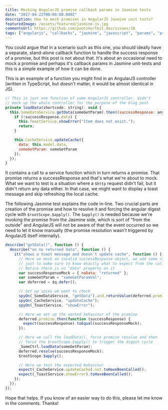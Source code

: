 ```yaml
---
title: Mocking AngularJS promise callback params in Jasmine tests
date: "2017-04-22T00:00:00.000Z"
description: How to mock promises in AngularJS Jasmine unit tests?
featuredImage: /assets/featured/jasmine-js.jpg
commentsUrl: https://github.com/pootzko/tkit.dev/issues/18
tags: ["angularjs", "callbacks", "jasmine", "javascript", "params", "promises", "unit testing"]
---
```


You could argue that in a scenario such as this one, you should ideally have a separate, stand-alone callback function to handle the success response of a promise, but this post is not about that. It's about an occasional need to mock a promise and perhaps it's callback params in Jasmine unit-tests and this is a simple example of how it can be done.

This is an example of a function you might find in an AngularJS controller (written in TypeScript, but doesn't matter, it would be almost identical in JS).

```js
// This is just one function of some AngularJS controller, didn't
// mock up the whole controller for the purpose of the blog post
private loadData(shortcode: string): void {
  this.SomeDataService.getData(someGetParam).then((successResponse: any) => {
    if (!successResponse.data) {
      this.ToastService.showError("Item does not exist.");
      return;
    }

    this.CacheService.updateCache({
      data: this.model.data,
      someGetParam: someGetParam
    });
  });
}
```

It contains a call to a service function which in turn returns a promise. That promise returns a successResponse and that's what we're about to mock. What we want to test is a situation where a `$http` request didn't fail, but it didn't return any data either. In that case, we might want to display a toast message and skip refreshing the local cache.

The following Jasmine test explains the code in-line. Two crucial parts are creation of the promise and how to resolve it and forcing the angular digest cycle with `$rootScope.$apply()`. The `$apply()` is needed because we're invoking the promise from the Jasmine side, which is sort of "from the outside" and AngularJS will not be aware of that the event occurred so we need to let it know manually (the promise resolution wasn't triggered by AngularJS itself internally).

```js
describe("getData()", function () {
  describe("on no returned data", function () {
    it("shows a toast message and doesn't update cache", function () {
      // Here we mock an invalid successResponse object, we add some random property
      // just to make sure to know exactly what to expect from the callback
      // Notice there is no "data" property on it
      var successResponseMock = { noData: "returned" };
      var someGetParam = "someGetParamVal";
      var deferred = $q.defer();

      // Set up spies we want to check
      spyOn(_SomeDataService, "getData").and.returnValue(deferred.promise);
      spyOn(_CacheService, "updateCache");
      spyOn(_ToastService, "showError");

      // Here we set up the wanted behaviour of the promise
      deferred.promise.then(function (successResponse) {
        expect(successResponse).toEqual(successResponseMock);
      });

      // Here we call the loadData(), force promise resolve and then
      // force the $rootScope.$apply() to trigger the digest cycle
      _SomeCtrl.loadData(someGetParam);
      deferred.resolve(successResponseMock);
      $rootScope.$apply();

      // Here we test the expected behaviour
      expect(_CacheService.updateCache).not.toHaveBeenCalled();
      expect(_ToastService.showError).toHaveBeenCalled();
    });
  });
});
```

Hope that helps. If you know of an easier way to do this, please let me know in the comments. Thanks!
